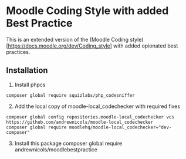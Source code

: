 Moodle Coding Style with added Best Practice
============================================

This is an extended version of the (Moodle Coding style)[https://docs.moodle.org/dev/Coding_style] with added opionated best practices.

## Installation
1. Install phpcs
```
composer global require squizlabs/php_codesniffer
```
2. Add the local copy of moodle-local_codechecker with required fixes
```
composer global config repositories.moodle-local_codechecker vcs https://github.com/andrewnicols/moodle-local_codechecker
composer global require moodlehq/moodle-local_codechecker="dev-composer"
```
3. Install this package
composer global require andrewnicols/moodlebestpractice
